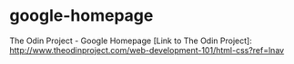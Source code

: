 # google-homepage
The Odin Project - Google Homepage
[Link to The Odin Project]: http://www.theodinproject.com/web-development-101/html-css?ref=lnav
